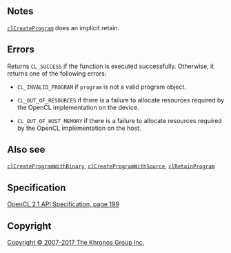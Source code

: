 
## Notes

[`clCreateProgram`](clCreateProgram.html) does an implicit retain.

## Errors

Returns `CL_SUCCESS` if the function is executed successfully.
Otherwise, it returns one of the following errors:

-   `CL_INVALID_PROGRAM` if `program` is not a valid program object.

-   `CL_OUT_OF_RESOURCES` if there is a failure to allocate resources
    required by the OpenCL implementation on the device.

-   `CL_OUT_OF_HOST_MEMORY` if there is a failure to allocate resources
    required by the OpenCL implementation on the host.

## Also see

[`clCreateProgramWithBinary`](clCreateProgramWithBinary.html),
[`clCreateProgramWithSource`](clCreateProgramWithSource.html),
[`clRetainProgram`](#)

## Specification

[OpenCL 2.1 API Specification, page
199](https://www.khronos.org/registry/cl/specs/opencl-2.1.pdf#page=199)

## Copyright

[Copyright © 2007-2017 The Khronos Group Inc.](copyright.html)
